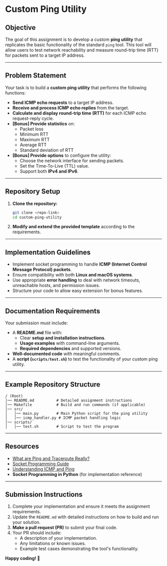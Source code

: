 # Custom Ping Utility

## **Objective**
The goal of this assignment is to develop a custom **ping utility** that replicates the basic functionality of the standard `ping` tool. This tool will allow users to test network reachability and measure round-trip time (RTT) for packets sent to a target IP address.

---

## **Problem Statement**
Your task is to build a **custom ping utility** that performs the following functions:

- **Send ICMP echo requests** to a target IP address.
- **Receive and process ICMP echo replies** from the target.
- **Calculate and display round-trip time (RTT)** for each ICMP echo request-reply cycle.
- **[Bonus] Provide statistics** on:
  - Packet loss
  - Minimum RTT
  - Maximum RTT
  - Average RTT
  - Standard deviation of RTT
- **[Bonus] Provide options** to configure the utility:
  - Choose the network interface for sending packets.
  - Set the Time-To-Live (TTL) value.
  - Support both **IPv4 and IPv6**.

---

## **Repository Setup**
1. **Clone the repository:**
   ```sh
   git clone <repo-link>
   cd custom-ping-utility
   ```
2. **Modify and extend the provided template** according to the requirements.

---

## **Implementation Guidelines**
- Implement socket programming to handle **ICMP (Internet Control Message Protocol) packets**.
- Ensure compatibility with both **Linux and macOS systems**.
- Use appropriate **error handling** to deal with network timeouts, unreachable hosts, and permission issues.
- Structure your code to allow easy extension for bonus features.

---

## **Documentation Requirements**
Your submission must include:
- A **README.md** file with:
  - Clear **setup and installation instructions**.
  - **Usage examples** with command-line arguments.
  - **Required dependencies** and supported versions.
- **Well-documented code** with meaningful comments.
- A **script (`scripts/test.sh`)** to test the functionality of your custom ping utility.

---

## **Example Repository Structure**
```
/ (Root)
│── README.md          # Detailed assignment instructions
│── Makefile           # Build and run commands (if applicable)
│── src/
│   │── main.py        # Main Python script for the ping utility
│   │── icmp_handler.py # ICMP packet handling logic
│── scripts/
│   │── test.sh        # Script to test the program
```

---

## **Resources**
- [What are Ping and Traceroute Really?](https://blog.apnic.net/2021/06/21/what-are-ping-and-traceroute-really/)
- [Socket Programming Guide](https://www.cs.rpi.edu/~moorthy/Courses/os98/Pgms/socket.html)
- [Understanding ICMP and Ping](https://avocado89.medium.com/ping-icmp-32e9eba81623)
- **Socket Programming in Python** (for implementation reference)

---

## **Submission Instructions**
1. Complete your implementation and ensure it meets the assignment requirements.
2. Update the `README.md` with detailed instructions on how to build and run your solution.
3. **Make a pull request (PR)** to submit your final code.
4. Your PR should include:
   - A description of your implementation.
   - Any limitations or known issues.
   - Example test cases demonstrating the tool's functionality.

**Happy coding! 🚀**

